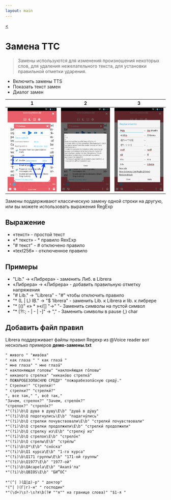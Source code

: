 ```yaml
---
layout: main
---
```

[<](/wiki/faq/ru)

# Замена ТТС

> Замены используются для изменения произношения некоторых слов, для удаления нежелательного текста, для установки правильной отметки ударения.

* Включить замены TTS
* Показать текст замен
* Диалог замен

|1|2|3|
|-|-|-|
|![](1.png)|![](2.png)|![](3.png)|


Замены поддерживают классическую замену одной строки на другую, или вы можете использовать выражения RegExp

## Выражение

* «текст» - простой текст
* «* текст» - * правило RexExp
* &quot;# текст&quot; - # отключено правило
* «text256» - отключенное правило

## Примеры

* &quot;Lib.&quot; -&gt; «Либрера» - заменить Либ. в Librera
* «Либрера» -&gt; «Либрера» - добавить правильную отметку напряжения
* &quot;# Lib.&quot; -&gt; &quot;Librera&quot; - &quot;#&quot; чтобы отключить правило
* &quot;* (L | L) IB.&quot; -&gt; &quot;$ 1ibrera&quot; - заменить Lib. к Librera и lib. к либрере
* &quot;* [()&quot; «» * »«/[] &quot;-&gt;&quot; &quot;- Заменить символы на пустой символ
* &quot;* [?!:; - | - | -]&quot; -&gt; &quot;,&quot; - Заменить символы в pause (,) char

## Добавить файл правил

Librera поддерживает файлы правил Regexp из @Voice reader
вот несколько примеров **демо-замены.txt**

```
" живого " "живо́ва"
" как глаза " " как глаза́ "
" мне глаза" " мне глаза́"
" наклоняющая головы" "наклоня́ющая го́ловы"
" никакого стрелка" "никако́во стрелка́"
" ПОЖАРОБЕЗОПАСНУЮ СРЕДУ" "пожарабезопа́сную среду́."
" Стрелки!" "Стрелки́!"
" стрелки?" "стрелки́?"
", все так," ", всё так,"
"Зачем, стрелок?" "Зачем, стрело́к?"
"стрелок?" "стрело́к?"
*"(?i)\b\Q душа в душу\E\b" "душа́ в ду́шу"
*"(?i)\b\Q подогнулись\E\b" "падагну́лись"
*"(?i)\b\Q стрелки почувствовали\E\b" "стрелки́ почувствовали"
*"(?i)\b\Q стрелки продолжили\E\b" "стрелки́ продолжили"
*"(?i)\b\Q стрелку из\E\b" "стрелку́ из"
*"(?i)\b\Q стрелок\E\b" "стрело́к"
*"(?i)\b\Q стрелы\E\b" "стре́лы"
*"(?i)\b\Q*\E\b" "сно́ска"
*"(?i)\b\Q1 курса\E\b" "1-го курса"
*"(?i)\b\Q171 группы\E\b" "171-ой группы"
*"(?i)\b\Q1977\E\b" "1977-ой"
*"(?i)\b\QAcapela\E\b" "Акапэ́'ла"
*"(?i)\b\QBIOS\E\b" "БИ́“О́С"

*"(^| )(Д|д)-р" " доктор"
"(^| )(Г|г)-н" " господин"
*"(\d+)\s?-\s?я\b(?# ""я"" на границе слова)" "$1-я "
```


   
